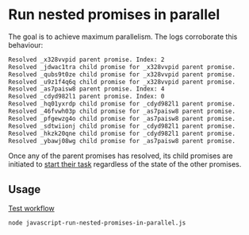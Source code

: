 # Run nested promises in parallel

The goal is to achieve maximum parallelism. The logs corroborate this behaviour:

```sh
Resolved _x328vvpid parent promise. Index: 2
Resolved _jdwac1tra child promise for _x328vvpid parent promise.
Resolved _qubs9t0ze child promise for _x328vvpid parent promise.
Resolved _u9z1f4q6q child promise for _x328vvpid parent promise.
Resolved _as7paisw8 parent promise. Index: 4
Resolved _cdyd982l1 parent promise. Index: 0
Resolved _hq01yxrdp child promise for _cdyd982l1 parent promise.
Resolved _46fvwh03p child promise for _as7paisw8 parent promise.
Resolved _pfgewzg4o child promise for _as7paisw8 parent promise.
Resolved _sdtwiionj child promise for _cdyd982l1 parent promise.
Resolved _hkzk20qne child promise for _cdyd982l1 parent promise.
Resolved _ybawj08wg child promise for _as7paisw8 parent promise.
```

Once any of the parent promises has resolved, its child promises are initiated to [start their task](https://stackoverflow.com/a/30823708/9599137) regardless of the state of the other promises.

## Usage

[Test workflow](../.github/workflows/javascript-run-nested-promises-in-parallel.yml)

```sh
node javascript-run-nested-promises-in-parallel.js
```